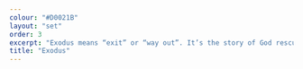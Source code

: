 ```yaml
---
colour: "#D0021B"
layout: "set"
order: 3
excerpt: "Exodus means “exit” or “way out”. It’s the story of God rescuing Israel from slavery in Egypt, parting the Red Sea and bringing them into the Promised Land."
title: "Exodus"
---
```

